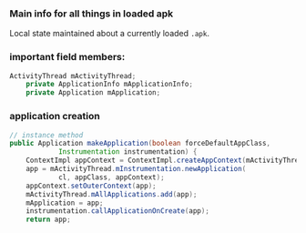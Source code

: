 

### Main info for all things in loaded apk

Local state maintained about a currently loaded `.apk`.

### important field members:

```java
ActivityThread mActivityThread;
    private ApplicationInfo mApplicationInfo;
    private Application mApplication;

```



### application creation

```java
// instance method
public Application makeApplication(boolean forceDefaultAppClass,
            Instrumentation instrumentation) {
    ContextImpl appContext = ContextImpl.createAppContext(mActivityThread, this);
    app = mActivityThread.mInstrumentation.newApplication(
            cl, appClass, appContext);
    appContext.setOuterContext(app);
    mActivityThread.mAllApplications.add(app);
    mApplication = app;
    instrumentation.callApplicationOnCreate(app);
    return app;
```
